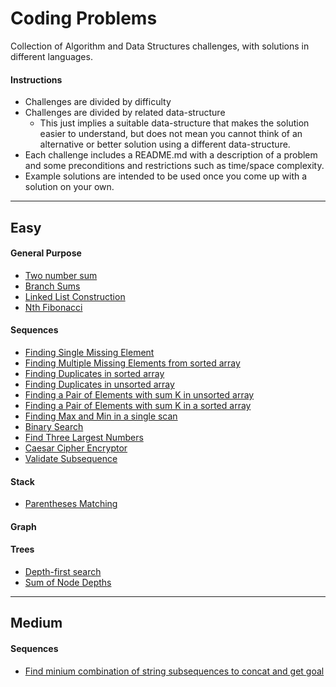 # Coding Problems

Collection of Algorithm and Data Structures challenges, with solutions in different languages.

#### Instructions

* Challenges are divided by difficulty
* Challenges are divided by related data-structure
	* This just implies a suitable data-structure that makes the solution easier to understand, but does not mean you cannot think of an alternative or better solution using a different data-structure.
* Each challenge includes a README.md with a description of a problem and some preconditions and restrictions such as time/space complexity.
* Example solutions are intended to be used once you come up with a solution on your own.

---

## Easy

#### General Purpose

* [Two number sum](./easy/general/1)
* [Branch Sums](./easy/general/2)
* [Linked List Construction](./easy/general/3)
* [Nth Fibonacci](./easy/general/4)

#### Sequences

* [Finding Single Missing Element](./easy/array/1)
* [Finding Multiple Missing Elements from sorted array](./easy/array/2)
* [Finding Duplicates in sorted array](./easy/array/3)
* [Finding Duplicates in unsorted array](./easy/array/4)
* [Finding a Pair of Elements with sum K in unsorted array](./easy/array/5)
* [Finding a Pair of Elements with sum K in a sorted array](./easy/array/6)
* [Finding Max and Min in a single scan](./easy/array/7)
* [Binary Search](./easy/array/8)
* [Find Three Largest Numbers](./easy/array/9)
* [Caesar Cipher Encryptor](./easy/array/10)
* [Validate Subsequence](./easy/array/11)

#### Stack

* [Parentheses Matching](./easy/stack/1)

#### Graph

#### Trees

* [Depth-first search](./easy/trees/1)
* [Sum of Node Depths](./easy/trees/2)

---

## Medium

#### Sequences

* [Find minium combination of string subsequences to concat and get goal](./medium/sequences/1)

